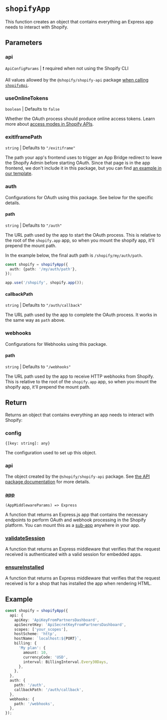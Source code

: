 # `shopifyApp`

This function creates an object that contains everything an Express app needs to interact with Shopify.

## Parameters

### api

`ApiConfigParams` | :exclamation: required when not using the Shopify CLI

All values allowed by the `@shopify/shopify-api` package [when calling `shopifyApi`](https://github.com/Shopify/shopify-api-node/blob/shopify_api_next/README.md#configurations).

### useOnlineTokens

`boolean` | Defaults to `false`

Whether the OAuth process should produce online access tokens. Learn more about [access modes in Shopify APIs](https://shopify.dev/apps/auth/oauth/access-modes).

### exitIframePath

`string` | Defaults to `"/exitiframe"`

The path your app's frontend uses to trigger an App Bridge redirect to leave the Shopify Admin before starting OAuth.
Since that page is in the app frontend, we don't include it in this package, but you can find [an example in our template](https://github.com/Shopify/shopify-frontend-template-react/blob/main/pages/ExitIframe.jsx).

### auth

Configurations for OAuth using this package.
See below for the specific details.

#### path

`string` | Defaults to `"/auth"`

The URL path used by the app to start the OAuth process.
This is relative to the root of the `shopify.app` app, so when you mount the shopify app, it'll prepend the mount path.

In the example below, the final auth path is `/shopify/my/auth/path`.

```ts
const shopify = shopifyApp({
  auth: {path: '/my/auth/path'},
});

app.use('/shopify', shopify.app());
```

#### callbackPath

`string` | Defaults to `"/auth/callback"`

The URL path used by the app to complete the OAuth process.
It works in the same way as `path` above.

### webhooks

Configurations for Webhooks using this package.

#### path

`string` | Defaults to `"/webhooks"`

The URL path used by the app to receive HTTP webhooks from Shopify.
This is relative to the root of the `shopify.app` app, so when you mount the shopify app, it'll prepend the mount path.

## Return

Returns an object that contains everything an app needs to interact with Shopify:

### config

`{[key: string]: any}`

The configuration used to set up this object.

### api

The object created by the `@shopify/shopify-api` package. See [the API package documentation](https://github.com/Shopify/shopify-api-node/tree/shopify_api_next#getting-started) for more details.

### [app](./app.md)

`(AppMiddlewareParams) => Express`

A function that returns an Express.js app that contains the necessary endpoints to perform OAuth and webhook processing in the Shopify platform.
You can mount this as a [sub-app](https://expressjs.com/en/api.html#app.mountpath) anywhere in your app.

### [validateSession](./validateSession.md)

A function that returns an Express middleware that verifies that the request received is authenticated with a valid session for embedded apps.

### [ensureInstalled](./ensureInstalled.md)

A function that returns an Express middleware that verifies that the request received is for a shop that has installed the app when rendering HTML.

## Example

```ts
const shopify = shopifyApp({
  api: {
    apiKey: 'ApiKeyFromPartnersDashboard',
    apiSecretKey: 'ApiSecretKeyFromPartnersDashboard',
    scopes: ['your_scopes'],
    hostScheme: 'http',
    hostName: `localhost:${PORT}`,
    billing: {
      'My plan': {
        amount: 10,
        currencyCode: 'USD',
        interval: BillingInterval.Every30Days,
      },
    },
  },
  auth: {
    path: '/auth',
    callbackPath: '/auth/callback',
  },
  webhooks: {
    path: '/webhooks',
  },
});
```

